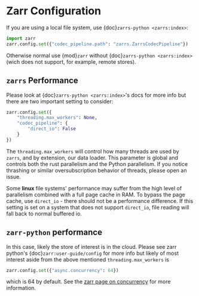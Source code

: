 # Zarr Configuration

If you are using a local file system, use {doc}`zarrs-python <zarrs:index>`:

```python
import zarr
zarr.config.set({"codec_pipeline.path": "zarrs.ZarrsCodecPipeline"})
```

Otherwise normal use {mod}`zarr` without {doc}`zarrs-python <zarrs:index>` (wich does not support, for example, remote stores).

## `zarrs` Performance

Please look at {doc}`zarrs-python <zarrs:index>`'s docs for more info but there are two important setting to consider:

```python
zarr.config.set({
    "threading.max_workers": None,
    "codec_pipeline": {
        "direct_io": False
    }
})
```

The `threading.max_workers` will control how many threads are used by `zarrs`, and by extension, our data loader.
This parameter is global and controls both the rust parallelism and the Python parallelism.
If you notice thrashing or similar oversubscription behavior of threads, please open an issue.

Some **linux** file systems' performance may suffer from the high level of parallelism combined with a full page cache in RAM.
To bypass the page cache, use `direct_io` - there should not be a performance difference.
If this setting is set on a system that does not support `direct_io`, file reading will fall back to normal buffered io.

## `zarr-python` performance

In this case, likely the store of interest is in the cloud.
Please see zarr python's {doc}`zarr:user-guide/config` for more info but likely of most interest aside from the above mentioned `threading.max_workers` is

```python
zarr.config.set({"async.concurrency": 64})
```

which is 64 by default.
See the [zarr page on concurrency](https://zarr.readthedocs.io/en/latest/user-guide/consolidated_metadata/#synchronization-and-concurrency) for more information.

